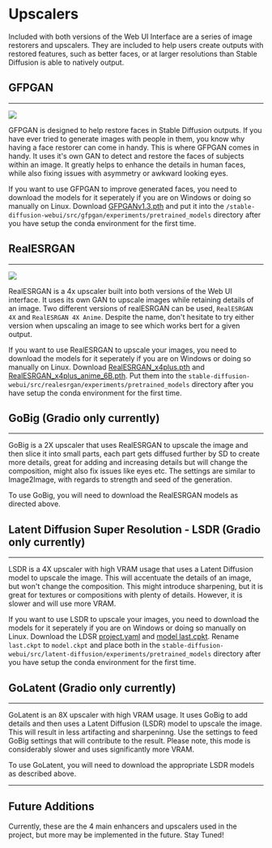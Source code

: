 # **Upscalers**

Included with both versions of the Web UI Interface are a series of image restorers and upscalers. They are included to help users create outputs with restored features, such as better faces, or at larger resolutions than Stable Diffusion is able to natively output.

## GFPGAN
---

![](../images/GFPGAN.png)

GFPGAN is designed to help restore faces in Stable Diffusion outputs. If you have ever tried to generate images with people in them, you know why having a face restorer can come in handy. This is where GFPGAN comes in handy. It uses it's own GAN to detect and restore the faces of subjects within an image. It greatly helps to enhance the details in human faces, while also fixing issues with asymmetry or awkward looking eyes.

If you want to use GFPGAN to improve generated faces, you need to download the models for it seperately if you are on Windows or doing so manually on Linux.
Download [GFPGANv1.3.pth](https://github.com/TencentARC/GFPGAN/releases/download/v1.3.0/GFPGANv1.3.pth) and put it
into the `/stable-diffusion-webui/src/gfpgan/experiments/pretrained_models` directory after you have setup the conda environment for the first time.

## RealESRGAN
---
![](../images/RealESRGAN.png)

RealESRGAN is a 4x upscaler built into both versions of the Web UI interface. It uses its own GAN to upscale images while retaining details of an image. Two different versions of realESRGAN can be used, `RealESRGAN 4X` and `RealESRGAN 4X Anime`. Despite the name, don't hesitate to try either version when upscaling an image to see which works bert for a given output.

If you want to use RealESRGAN to upscale your images, you need to download the models for it seperately if you are on Windows or doing so manually on Linux.
Download [RealESRGAN_x4plus.pth](https://github.com/xinntao/Real-ESRGAN/releases/download/v0.1.0/RealESRGAN_x4plus.pth) and [RealESRGAN_x4plus_anime_6B.pth](https://github.com/xinntao/Real-ESRGAN/releases/download/v0.2.2.4/RealESRGAN_x4plus_anime_6B.pth).
Put them into the `stable-diffusion-webui/src/realesrgan/experiments/pretrained_models` directory after you have setup the conda environment for the first time.

## GoBig (Gradio only currently)
---

GoBig is a 2X upscaler that uses RealESRGAN to upscale the image and then slice it into small parts, each part gets diffused further by SD to create more details, great for adding and increasing details but will change the composition, might also fix issues like eyes etc. The settings are similar to Image2Image, with regards to strength and seed of the generation.

To use GoBig, you will need to download the RealESRGAN models as directed above.

## Latent Diffusion Super Resolution - LSDR (Gradio only currently)
---

LSDR is a 4X upscaler with high VRAM usage that uses a Latent Diffusion model to upscale the image. This will accentuate the details of an image, but won't change the composition. This might introduce sharpening, but it is great for textures or compositions with plenty of details. However, it is slower and will use more VRAM.

If you want to use LSDR to upscale your images, you need to download the models for it seperately if you are on Windows or doing so manually on Linux.
Download the LDSR [project.yaml](https://heibox.uni-heidelberg.de/f/31a76b13ea27482981b4/?dl=1) and [ model last.cpkt](https://heibox.uni-heidelberg.de/f/578df07c8fc04ffbadf3/?dl=1). Rename `last.ckpt` to `model.ckpt` and place both in the `stable-diffusion-webui/src/latent-diffusion/experiments/pretrained_models` directory after you have setup the conda environment for the first time.  

## GoLatent (Gradio only currently)
---

GoLatent is an 8X upscaler with high VRAM usage. It uses GoBig to add details and then uses a Latent Diffusion (LSDR) model to upscale the image. This will result in less artifacting and sharpeninng. Use the settings to feed GoBig settings that will contribute to the result. Please note, this mode is considerably slower and uses significantly more VRAM.

To use GoLatent, you will need to download the appropriate LSDR models as described above.

---

## Future Additions

Currently, these are the 4 main enhancers and upscalers used in the project, but more may be implemented in the future. Stay Tuned!